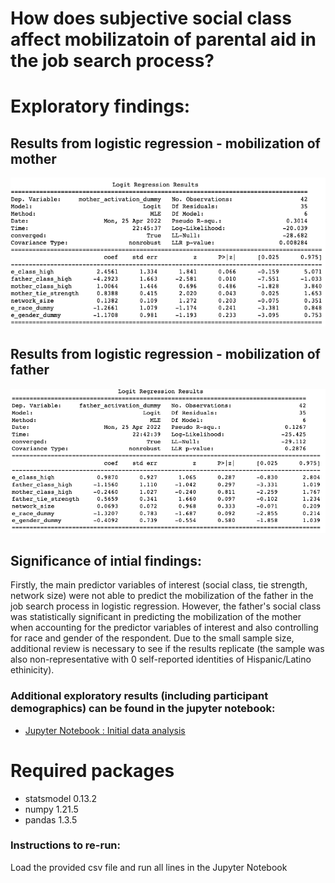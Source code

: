# How does subjective social class affect mobilizatoin of parental aid in the job search process?

# Exploratory findings:
## Results from logistic regression - mobilization of mother
![](mother_activation_results.png "Results: mobilization of mother's network")

## Results from logistic regression - mobilization of father
![](father_activation_results.png "Results: mobilization of father's network")

## Significance of intial findings:
Firstly, the main predictor variables of interest (social class, tie strength, network size) were not able to predict the mobilization of the father in the job search process in logistic regression. However, the father's social class was statistically significant in predicting the mobilization of the mother when accounting for the predictor variables of interest and also controlling for race and gender of the respondent. Due to the small sample size, additional review is necessary to see if the results replicate (the sample was also non-representative with 0 self-reported identities of Hispanic/Latino ethinicity).

### Additional exploratory results (including participant demographics) can be found in the jupyter notebook: 
- [Jupyter Notebook : Initial data analysis](https://github.com/macs30200-s22/replication-materials-helyap/blob/main/child_network_survey_analysis.ipynb)


# Required packages
* statsmodel 0.13.2
* numpy 1.21.5
* pandas 1.3.5

### Instructions to re-run:
Load the provided csv file and run all lines in the Jupyter Notebook
